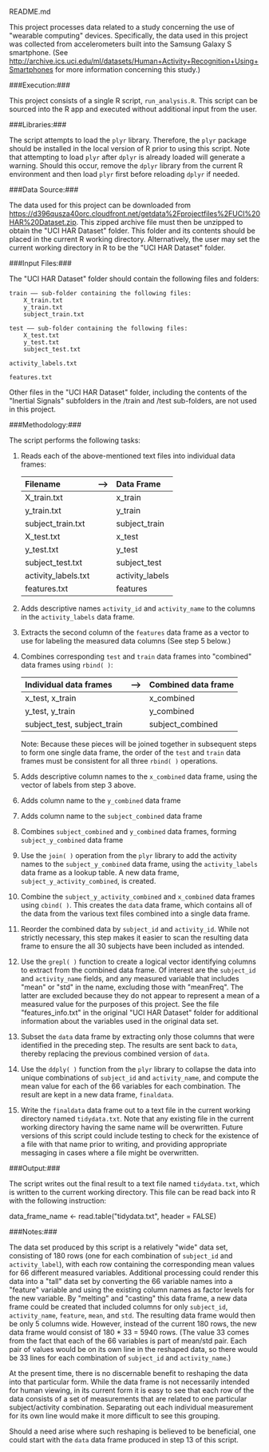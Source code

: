 README.md

This project processes data related to a study concerning the use of "wearable computing" devices. Specifically, the data used in this project was collected from accelerometers built into the Samsung Galaxy S smartphone. (See http://archive.ics.uci.edu/ml/datasets/Human+Activity+Recognition+Using+Smartphones for more information concerning this study.)

###Execution:###

This project consists of a single R script, `run_analysis.R`. This script can be sourced into the R app and executed without additional input from the user.

###Libraries:###

The script attempts to load the `plyr` library. Therefore, the `plyr` package should be installed in the local version of R prior to using this script. Note that attempting to load `plyr` after `dplyr` is already loaded will generate a warning. Should this occur, remove the `dplyr` library from the current R environment and then load `plyr` first before reloading `dplyr` if needed.

###Data Source:###

The data used for this project can be downloaded from https://d396qusza40orc.cloudfront.net/getdata%2Fprojectfiles%2FUCI%20HAR%20Dataset.zip. This zipped archive file must then be unzipped to obtain the "UCI HAR Dataset" folder. This folder and its contents should be placed in the current R working directory. Alternatively, the user may set the current working directory in R to be the "UCI HAR Dataset" folder.

###Input Files:###

The "UCI HAR Dataset" folder should contain the following files and folders:

	train –– sub-folder containing the following files:
		X_train.txt
		y_train.txt
		subject_train.txt
			
	test –– sub-folder containing the following files:
		X_test.txt
		y_test.txt
		subject_test.txt
			
	activity_labels.txt

	features.txt

Other files in the "UCI HAR Dataset" folder, including the contents of the "Inertial Signals" subfolders in the /train and /test sub-folders, are not used in this project.

###Methodology:###

The script performs the following tasks:

1. Reads each of the above-mentioned text files into individual data frames:

	|Filename              |––>           |Data Frame     |
	|:-----------------------|:----------:|:-------------------|
	|X_train.txt            |                 |x_train             |
	|y_train.txt             |                 |y_train              |
	|subject_train.txt  |                 |subject_train  |
	|X_test.txt              |                 |x_test                |
	|y_test.txt               |                 |y_test                |
	|subject_test.txt    |                 |subject_test     |
	|activity_labels.txt|                 |activity_labels|
	|features.txt            |                 |features           |

2. Adds descriptive names `activity_id` and `activity_name` to the columns in the `activity_labels` data frame.

3. Extracts the second column of the `features` data frame as a vector to use for labeling the measured data columns (See step 5 below.)

4. Combines corresponding `test` and `train` data frames into "combined" data frames using `rbind( )`:

	|Individual data frames       | ––>        |Combined data frame|
	|:-----------------------------------|:----------:|:-----------------------------|	
	|x_test, x_train                      |				  |x_combined                  |
	|y_test, y_train                      |				  |y_combined                  |
	|subject_test, subject_train|				  |subject_combined       |
		
	Note: Because these pieces will be joined together in subsequent steps to form one single data frame, the order of the `test` and `train` data frames must be consistent for all three `rbind( )` operations.
		
5. Adds descriptive column names to the `x_combined` data frame, using the vector of labels from step 3 above.

6. Adds column name to the `y_combined` data frame

7. Adds column name to the `subject_combined` data frame

8. Combines `subject_combined` and `y_combined` data frames, forming `subject_y_combined` data frame

9. Use the `join( )` operation from the `plyr` library to add the activity names to the `subject_y_combined` data frame, using the `activity_labels` data frame as a lookup table. A new data frame, `subject_y_activity_combined`, is created.

10. Combine the `subject_y_activity_combined` and `x_combined` data frames using `cbind( )`. This creates the `data` data frame, which contains all of the data from the various text files combined into a single data frame.

11. Reorder the combined data by `subject_id` and `activity_id`. While not strictly necessary, this step makes it easier to scan the resulting data frame to ensure the all 30 subjects have been included as intended.

12. Use the `grepl( )` function to create a logical vector identifying columns to extract from the combined data frame. Of interest are the `subject_id` and `activity_name` fields, and any measured variable that includes "mean" or "std" in the name, excluding those with "meanFreq". The latter are excluded because they do not appear to represent a mean of a measured value for the purposes of this project. See the file "features_info.txt" in the original "UCI HAR Dataset" folder for additional information about the variables used in the original data set.

13. Subset the `data` data frame by extracting only those columns that were identified in the preceding step. The results are sent back to `data`, thereby replacing the previous combined version of `data`.

14. Use the `ddply( )` function from the `plyr` library to collapse the data into unique combinations of `subject_id` and `activity_name`, and compute the mean value for each of the 66 variables for each combination. The result are kept in a new data frame, `finaldata`.

15. Write the `finaldata` data frame out to a text file in the current working directory named `tidydata.txt`. Note that any existing file in the current working directory having the same name will be overwritten. Future versions of this script could include testing to check for the existence of a file with that name prior to writing, and providing appropriate messaging in cases where a file might be overwritten. 
	
###Output:###

The script writes out the final result to a text file named `tidydata.txt`, which is written to the current working directory. This file can be read back into R with the following instruction:

data_frame_name <- read.table("tidydata.txt", header = FALSE)

###Notes:###

The data set produced by this script is a relatively "wide" data set, consisting of 180 rows (one for each combination of `subject_id` and `activity_label`), with each row containing the corresponding mean values for 66 different measured variables. Additional processing could render this data into a "tall" data set by converting the 66 variable names into a "feature" variable and using the existing column names as factor levels for the new variable. By "melting" and "casting" this data frame, a new data frame could be created that included columns for only `subject_id`, `activity_name`, `feature`, `mean`, and `std`. The resulting data frame would then be only 5 columns wide. However, instead of the current 180 rows, the new data frame would consist of 180 * 33 = 5940 rows. (The value 33 comes from the fact that each of the 66 variables is part of mean/std pair. Each pair of values would be on its own line in the reshaped data, so there would be 33 lines for each combination of `subject_id` and `activity_name`.)

At the present time, there is no discernable benefit to reshaping the data into that particular form. While the data frame is not necessarily intended for human viewing, in its current form it is easy to see that each row of the data consists of a set of measurements that are related to one particular subject/activity combination. Separating out each individual measurement for its own line would make it more difficult to see this grouping.

Should a need arise where such reshaping is believed to be beneficial, one could start with the `data` data frame produced in step 13 of this script.
